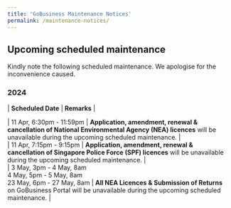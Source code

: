 ```yaml
---
title: 'GoBusiness Maintenance Notices'
permalink: /maintenance-notices/
---
```


## Upcoming scheduled maintenance

Kindly note the following scheduled maintenance. We apologise for the inconvenience caused.

### 2024 

| **Scheduled Date** | **Remarks** |  
    
| 11 Apr, 6:30pm - 11:59pm | **Application, amendment, renewal & cancellation of National Environmental Agency (NEA) licences** will be unavailable during the upcoming scheduled maintenance. |  
| 11 Apr, 7:15pm - 9:15pm | **Application, amendment, renewal & cancellation of Singapore Police Force (SPF) licences** will be unavailable during the upcoming scheduled maintenance. |     
| 3 May, 3pm - 4 May, 8am<br>4 May, 5pm - 5 May, 8am<br>23 May, 6pm - 27 May, 8am | **All NEA Licences & Submission of Returns** on GoBusiness Portal will be unavailable during the upcoming scheduled maintenance. |             






<script src="/jquery/jquery.min.js"></script>
<script src="/jquery/resize-tables.js"></script>
